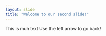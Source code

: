 ```yaml
---
layout: slide
title: "Welcome to our second slide!"
---
```

This is muh text
Use the left arrow to go back!
